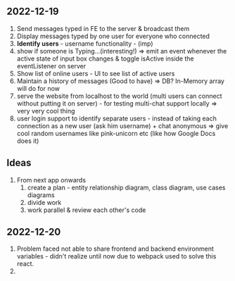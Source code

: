 ## 2022-12-19

1. Send messages typed in FE to the server & broadcast them
2. Display messages typed by one user for everyone who connected
3. **Identify users** - username functionality - (imp)
4. show if someone is Typing...(interesting!) => emit an event whenever the active state of input box changes & toggle isActive inside the eventListener on server
5. Show list of online users - UI to see list of active users
6. Maintain a history of messages (Good to have) => DB? In-Memory array will do for now
7. serve the website from localhost to the world (multi users can connect without putting it on server) - for testing multi-chat support locally => very very cool thing
8. user login support to identify separate users - instead of taking each connection as a new user (ask him username) + chat anonymous => give cool random usernames like pink-unicorn etc (like how Google Docs does it)

## Ideas

1. From next app onwards
   1. create a plan - entity relationship diagram, class diagram, use cases diagrams
   2. divide work
   3. work parallel & review each other's code

## 2022-12-20

1. Problem faced not able to share frontend and backend environment variables - didn't realize until now due to webpack used to solve this react.
2. 